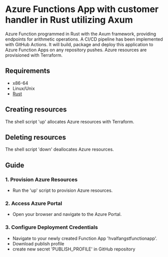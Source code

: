 # Azure Functions App with customer handler in Rust utilizing Axum

Azure Function programmed in Rust with the Axum framework, 
providing endpoints for arithmetic operations.
A CI/CD pipeline has been implemented with GitHub Actions. 
It will build, package and deploy this application to Azure Function Apps
on any repository pushes. Azure resources are provisioned with Terraform.

## Requirements

* x86-64
* Linux/Unix
* [Rust](https://www.rust-lang.org/tools/install)

## Creating resources

The shell script 'up' allocates Azure resources with Terraform.

## Deleting resources

The shell script 'down' deallocates Azure resources.


## Guide

### 1. Provision Azure Resources

- Run the 'up' script to provision Azure resources.

### 2. Access Azure Portal

- Open your browser and navigate to the Azure Portal.

### 3. Configure Deployment Credentials

- Navigate to your newly created Function App 'hvalfangstfunctionapp'.
- Download publish profile
- create new secret 'PUBLISH_PROFILE' in GitHub repository